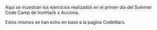 Aqui se muestran los ejercicios realizados en el primer dia del Summer Code Camp de IronHack x Acciona.

Estos mismos se han echo en base a la pagina CodeWars.
